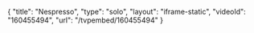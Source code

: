 {
    "title": "Nespresso",
    "type": "solo",
    "layout": "iframe-static",
    "videoId": "160455494",
    "url": "\/tvpembed\/160455494"
}